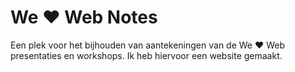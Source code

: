 # We ♥ Web Notes

Een plek voor het bijhouden van aantekeningen van de We ♥ Web presentaties en workshops.
Ik heb hiervoor een website gemaakt.
